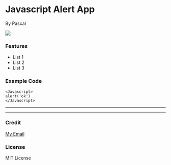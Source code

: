 # Javascript Alert App
 By Pascal  
 
![](https://miro.medium.com/max/383/1*co_1qORNdM0PI1nvCp7Iig.png)

 ### Features
 - List 1
 - List 2
 - List 3

 ### Example Code
  
```
<Javascript>  
alert('ok')
</Javascript>
```
---


----

### Credit

[My Email](https://www.google.com/)

### License

MIT License